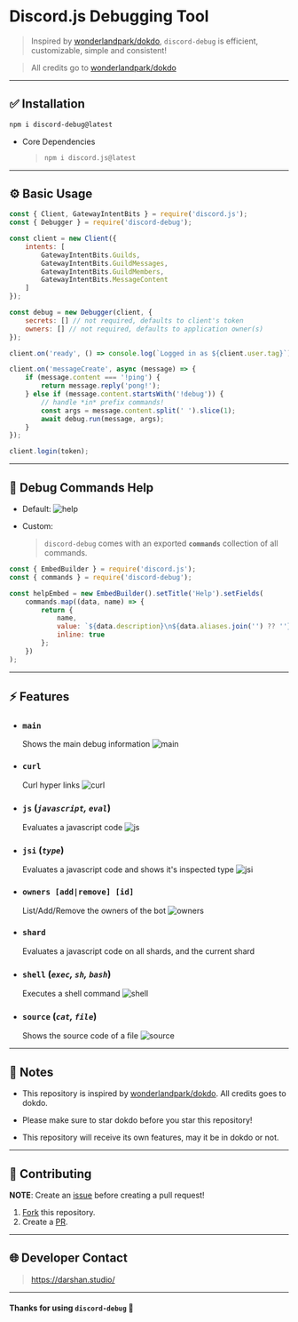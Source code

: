 # Discord.js Debugging Tool

> Inspired by [wonderlandpark/dokdo](https://github.com/wonderlandpark/dokdo), `discord-debug` is efficient, customizable, simple and consistent!

> All credits go to [wonderlandpark/dokdo](https://github.com/wonderlandpark/dokdo)

---

## ✅ Installation

```bash
npm i discord-debug@latest
```

-   Core Dependencies
    > ```bash
    > npm i discord.js@latest
    > ```

---

## ⚙️ Basic Usage

```js
const { Client, GatewayIntentBits } = require('discord.js');
const { Debugger } = require('discord-debug');

const client = new Client({
    intents: [
        GatewayIntentBits.Guilds,
        GatewayIntentBits.GuildMessages,
        GatewayIntentBits.GuildMembers,
        GatewayIntentBits.MessageContent
    ]
});

const debug = new Debugger(client, {
    secrets: [] // not required, defaults to client's token
    owners: [] // not required, defaults to application owner(s)
});

client.on('ready', () => console.log(`Logged in as ${client.user.tag}`));

client.on('messageCreate', async (message) => {
    if (message.content === '!ping') {
        return message.reply('pong!');
    } else if (message.content.startsWith('!debug')) {
        // handle *in* prefix commands!
        const args = message.content.split(' ').slice(1);
        await debug.run(message, args);
    }
});

client.login(token);
```

---

## 📜 Debug Commands Help

-   Default:
    ![help](assets/help.png)

-   Custom:
    > `discord-debug` comes with an exported **`commands`** collection of all commands.

```js
const { EmbedBuilder } = require('discord.js');
const { commands } = require('discord-debug');

const helpEmbed = new EmbedBuilder().setTitle('Help').setFields(
    commands.map((data, name) => {
        return {
            name,
            value: `${data.description}\n${data.aliases.join('') ?? ''}`,
            inline: true
        };
    })
);
```

---

## ⚡️ Features

-   ### `main`
    Shows the main debug information
    ![main](assets/main.png)
-   ### `curl`
    Curl hyper links
    ![curl](assets/curl.png)
-   ### `js` (_`javascript`, `eval`_)
    Evaluates a javascript code
    ![js](assets/js.png)
-   ### `jsi` (_`type`_)
    Evaluates a javascript code and shows it's inspected type
    ![jsi](assets/jsi.png)
-   ### `owners [add|remove] [id]`
    List/Add/Remove the owners of the bot
    ![owners](assets/owners.png)
-   ### `shard`
    Evaluates a javascript code on all shards, and the current shard
-   ### `shell` (_`exec`, `sh`, `bash`_)
    Executes a shell command
    ![shell](assets/shell.png)
-   ### `source` (_`cat`, `file`_)
    Shows the source code of a file
    ![source](assets/source.png)

---

## 📃 Notes

-   This repository is inspired by [wonderlandpark/dokdo](https://github.com/wonderlandpark/dokdo). All credits goes to dokdo.
-   Please make sure to star dokdo before you star this repository!

-   This repository will receive its own features, may it be in dokdo or not.

---

## 💫 Contributing

**NOTE**: Create an [issue](https://github.com/Dqrshan/discord-debug/issues) before creating a pull request!

1. [Fork](https://github.com/Dqrshan/discord-debug/fork) this repository.
2. Create a [PR](https://github.com/Dqrshan/discord-debug/pulls).

---

## 🌐 Developer Contact

> https://darshan.studio/

---

#### Thanks for using `discord-debug` 💓
